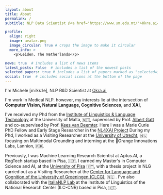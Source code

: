 ```yaml
---
layout: about
title: About
permalink: /
subtitle: NLP Data Scientist @<a href='https://www.um.edu.mt/'>Okra.ai</a>

profile:
  align: right
  image: avatar.png
  image_circular: True # crops the image to make it circular
  more_info: >
    <p>Leiden, The Netherlands</p>

news: true  # includes a list of news items
latest_posts: False  # includes a list of the newest posts
selected_papers: true # includes a list of papers marked as "selected={true}"
social: true  # includes social icons at the bottom of the page
---
```


I'm Michele [miˈkɛːle], NLP R&D Scientist at [Okra.ai](https://okra.ai/), 

I'm work in Medical NLP. however, my interests lie at the intersection of **Computer Vision, Natural Language, Cognitive Sciences**, and **XAI**, 

I've received my Phd from the [Institute of Linguistics & Language Technology](https://www.um.edu.mt/linguistics/) at the University of Malta, 🇲🇹, supervised by Prof. [Albert Gatt](https://albertgatt.github.io/) and co-supervised by Prof. [Kees van Deemter](https://www.uu.nl/staff/CJvanDeemter).
Here I was a Marie Curie PhD Fellow and Early Stage Researcher in the [NL4XAI Project](https://nl4xai.eu/) 
During my Phd, I worked as a Visiting Researcher at the [University of Utrecht](https://www.uu.nl/en), 🇳🇱 focusing on Multimodal Grounding and interning at the 🍊Orange Innovations Labs, Lannion, 🇫🇷.

Previously, I was Machine Learning Research Scientist at Aptus.AI, a RegTech startup based in Pisa, 🇮🇹.
I earned my Master's in Computer Science and AI, at the [University of Pisa](https://www.unipi.it/) 🇮🇹, with a thesis project in NLG carried out as a Visiting Researcher at the [Center for Language and Cognition of the University of Groeningen (CLCG)](https://www.rug.nl/research/clcg/?lang=en), 🇳🇱 .
 I've also collaborated with the [ItaliaNLP Lab](http://www.italianlp.it/) at the Institute of Linguistics of the National Research Center (ILC-CNR) based in Pisa, 🇮🇹.